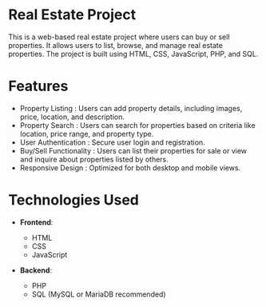 
# Real Estate Project

This is a web-based real estate project where users can buy or sell properties. It allows users to list, browse, and manage real estate properties. The project is built using HTML, CSS, JavaScript, PHP, and SQL.

 # Features

- Property Listing : Users can add property details, including images, price, location, and description.
- Property Search : Users can search for properties based on criteria like location, price range, and property type.
- User Authentication : Secure user login and registration.
- Buy/Sell Functionality : Users can list their properties for sale or view and inquire about properties listed by others.
- Responsive Design : Optimized for both desktop and mobile views.

# Technologies Used

- **Frontend**:
  - HTML
  - CSS
  - JavaScript

- **Backend**:
  - PHP
  - SQL (MySQL or MariaDB recommended)
